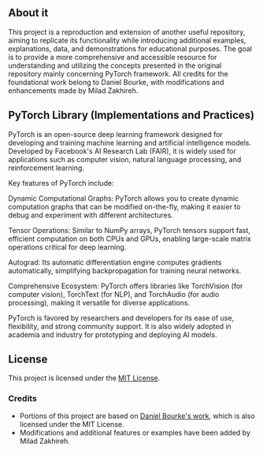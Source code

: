 ## About it

This project is a reproduction and extension of another useful repository, aiming to replicate its functionality while introducing additional examples, explanations, data, and demonstrations for educational purposes. The goal is to provide a more comprehensive and accessible resource for understanding and utilizing the concepts presented in the original repository mainly concerning PyTorch framework. All credits for the foundational work belong to Daniel Bourke, with modifications and enhancements made by Milad Zakhireh.

## PyTorch Library (Implementations and Practices)

PyTorch is an open-source deep learning framework designed for developing and training machine learning and artificial intelligence models. Developed by Facebook's AI Research Lab (FAIR), it is widely used for applications such as computer vision, natural language processing, and reinforcement learning.

Key features of PyTorch include:

Dynamic Computational Graphs: PyTorch allows you to create dynamic computation graphs that can be modified on-the-fly, making it easier to debug and experiment with different architectures.

Tensor Operations: Similar to NumPy arrays, PyTorch tensors support fast, efficient computation on both CPUs and GPUs, enabling large-scale matrix operations critical for deep learning.

Autograd: Its automatic differentiation engine computes gradients automatically, simplifying backpropagation for training neural networks.

Comprehensive Ecosystem: PyTorch offers libraries like TorchVision (for computer vision), TorchText (for NLP), and TorchAudio (for audio processing), making it versatile for diverse applications.

PyTorch is favored by researchers and developers for its ease of use, flexibility, and strong community support. It is also widely adopted in academia and industry for prototyping and deploying AI models.

## License

This project is licensed under the [MIT License](LICENSE).

### Credits
- Portions of this project are based on [Daniel Bourke's work](https://github.com/mrdbourke/pytorch-deep-learning/tree/main), which is also licensed under the MIT License.
- Modifications and additional features or examples have been added by Milad Zakhireh.